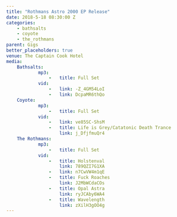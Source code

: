 ```yaml
---
title: "Rothmans Astro 2000 EP Release"
date: 2018-5-18 08:30:00 Z
categories:
    - bathsalts
    - coyote
    - the_rothmans
parent: Gigs
better_placeholders: true
venue: The Captain Cook Hotel
media:
    Bathsalts:
            mp3:
                -   title: Full Set
            vid:
                -   link: -Z_4GM54LoI
                -   link: DcpaMR6thQo
    Coyote:
            mp3:
                -   title: Full Set
            vid:
                -   link: ve85SC-ShsM
                -   title: Life is Grey/Catatonic Death Trance
                    link: j_DfjfmuQr4
    The Rothmans:
            mp3:
                -   title: Full Set
            vid:
                -   title: Holstenval
                    link: 789QZI7G1XA
                -   link: n7CwVW4m1qE
                -   title: Fuck Roaches
                    link: J2MbWCdaCOs
                -   title: Opal Astra
                    link: ryJCAby6WA4
                -   title: Wavelength
                    link: zXilH3gOO4g
---
```

